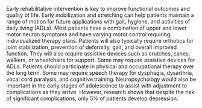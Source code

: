 Early rehabilitative intervention is key to improve functional outcomes and quality of life. Early mobilization and stretching can help patients maintain a range of motion for future applications with gait, hygiene, and activities of daily living (ADLs). Most patients have a combination of upper and lower motor neuron symptoms and have varying motor control requiring individualized therapy plans. Patients will also typically require orthotics for joint stabilization, prevention of deformity, gait, and overall improved function. They will also require assistive devices such as crutches, canes, walkers, or wheelchairs for support. Some may require assistive devices for ADLs. Patients should participate in physical and occupational therapy over the long term. Some may require speech therapy for dysphagia, dysarthria, vocal cord paralysis, and cognitive training. Neuropsychology would also be important in the early stages of adolescence to assist with adjustment to complications as they arrive. However, research shows that despite the risk of significant complications, only 5% of patients develop depression.